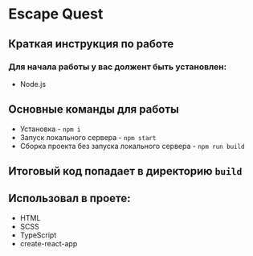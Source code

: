 # Escape Quest
## Краткая инструкция по работе
### Для начала работы у вас должент быть установлен:
* Node.js
## Основные команды для работы
* Установка - `npm i`
* Запуск локального сервера - `npm start`
* Сборка проекта без запуска локального сервера - `npm run build`

## Итоговый код попадает в директорию `build`

## Использовал в проете:
* HTML
* SCSS
* TypeScript
* create-react-app

